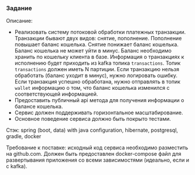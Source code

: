 ### Задание
Описание:
- Реализовать систему потоковой обработки платежных транзакции. 
Транзакции бывают двух видов: снятие, пополнение. 
Пополнение повышает баланс кошелька. 
Снятие понижает баланс кошелька. 
Баланс кошелька не может уйти в минус. 
Баланс необходимо хранить по кошельку клиента в базе. 
Информация о транзакциях к исполнению будет приходить из kafka топика `transactions`. 
Топик `transactions` должен иметь N партиции. 
Если транзакцию нельзя обработать (баланс уходит в минус), нужно логировать ошибку. 
Если транзакция успешно обработана, нужно отправлять в топик `wallet` 
информацию о том, что баланс кошелька изменился с соответствующей информацией.
- Предоставить публичный api метода для 
получения информации о балансе кошелька.
- Сервис должен поддерживать 
горизонтальное масштабирование.  
- Основное поведение сервиса 
должно быть покрыто тестами.

Стэк: spring (boot, data) with java configuration, 
hibernate, postgresql, gradle, docker

Требование к поставке: исходный код сервиса необходимо 
разместить на github.com. Должен быть предоставлен docker-compose 
файл для развертывания приложения со всеми 
зависимостями (идеально, если и с kafka).  

